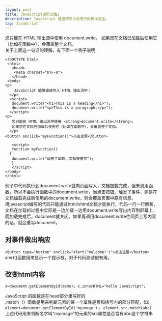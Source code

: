 ```yaml
---
layout: post
title: JavaScript进阶之路1
description: JavaScript 是因特网上最流行的脚本语言。
tag: JavaScript
---
```


您只能在 HTML 输出流中使用 document.write。 如果您在文档已加载后使用它（比如在函数中），会覆盖整个文档。  
关于上面这一句话的理解，有下面一个例子说明  

    <!DOCTYPE html>
     <html>
       <head>
        <meta charset="UTF-8">
       </head>
     <body>
    <p>
        JavaScript 能够直接写入 HTML 输出流中：
      </p>
      <script>
       document.write("<h1>This is a heading</h1>");
       document.write("<p>This is a paragraph.</p>");
      </script>
    <p>
       您只能在 HTML 输出流中使用 <strong>document.write</strong>。
       如果您在文档已加载后使用它（比如在函数中），会覆盖整个文档。
      </p>
    <button onclick="myFunction()">点击这里</button>

       <script>
       function myFunction()
      {
       document.write("调用了函数，文档被重写");
       }
       </script>
    </body>
    </html>

 例子中代码执行到document.write就向页面写入，文档加载完成，但未调用函数，所以不会执行函数中的document.write，当点击按钮，触发了事件，则是在文档加载完成后使用的document.write，则会覆盖页面中原有信息。  
 用javascript编写的代码只能通过html/xhtml文档才能执行，代码一行一行解析，文档在加载的过程中实际是一边加载一边用document.write写出内容到屏幕上，而加载完成后，document就关闭。如果再调用document.write往网页上写内容的话，就会重写document。

## 对事件做出响应
`<button type="button" onclick="alert('Welcome!')">点击这里</button>`  
alert()函数用来显示一个提示框，对于代码测试很有用。

## 改变html内容
`x=document.getElementById(demo);
 x.innerHTML="hello JavaScript";`

JavaScript 的函数是在head部分里写好的  
.match（）函数是用来判断元素的某一个属性是否和括号内的部分匹配，如:    
`element=document.getElementById('myimage')；
element.src.match(abc)`  
上述代码用来判断名字叫“myimage”的元素的src属性是否含有abc这个字符串  
